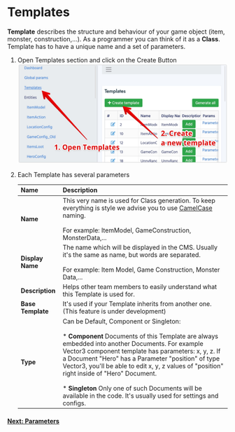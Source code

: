 # Templates

**Template** describes the structure and behaviour of your game object (item, monster, construction,...). As a programmer you can think of it as a **Class**. Template has to have a unique name and a set of parameters.

1.  Open Templates section and click on the Create Button
![Screenshot](../../img/cms_template_create.jpg)
    
2.  Each Template has several parameters
    
    Name | Description
    -----|------------
    **Name** | This very name is used for Class generation. To keep everything is style we advise you to use [CamelCase](https://simple.wikipedia.org/wiki/CamelCase) naming.<br/><br/> For example: ItemModel, GameConstruction, MonsterData,...
    **Display Name** | The name which will be displayed in the CMS. Usually it's the same as name, but words are separated.<br/><br/> For example: Item Model, Game Construction, Monster Data,...
    **Description** | Helps other team members to easily understand what this Template is used for.
    **Base Template** | It's used if your Template inherits from another one. (This feature is under development)
    **Type** | Can be Default, Component or Singleton:<br/><br/>  *   **Component** Documents of this Template are always embedded into another Documents. For example Vector3 component template has parameters: x, y, z. If a Document "Hero" has a Parameter "position" of type Vector3, you'll be able to edit x, y, z values of "position" right inside of "Hero" Document.<br/><br/> *   **Singleton** Only one of such Documents will be available in the code. It's usually used for settings and configs.  

#### [Next: Parameters](/cms/getting_started/parameters)
